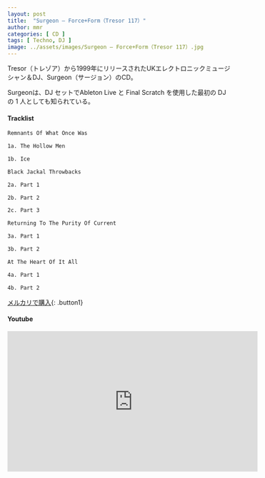 ```yaml
---
layout: post
title:  "Surgeon – Force+Form（Tresor 117）"
author: mmr
categories: [ CD ]
tags: [ Techno, DJ ]
image: ../assets/images/Surgeon – Force+Form（Tresor 117）.jpg
---
```


Tresor（トレゾア）から1999年にリリースされたUKエレクトロニックミュージシャン＆DJ、Surgeon（サージョン）のCD。

Surgeonは、DJ セットでAbleton Live と Final Scratch を使用した最初の DJ の 1 人としても知られている。


#### Tracklist
```md
Remnants Of What Once Was

1a. The Hollow Men

1b. Ice

Black Jackal Throwbacks

2a. Part 1

2b. Part 2

2c. Part 3

Returning To The Purity Of Current

3a. Part 1

3b. Part 2

At The Heart Of It All

4a. Part 1

4b. Part 2
```

[メルカリで購入](https://jp.mercari.com/item/m56790117457?afid=6142608987){: .button1}

#### Youtube
<iframe width="560" height="315" src="https://www.youtube.com/embed/nbfFhkk-4Ks?si=b_AtPUTXVb6mVGwp" title="YouTube video player" frameborder="0" allow="accelerometer; autoplay; clipboard-write; encrypted-media; gyroscope; picture-in-picture; web-share" referrerpolicy="strict-origin-when-cross-origin" allowfullscreen></iframe>